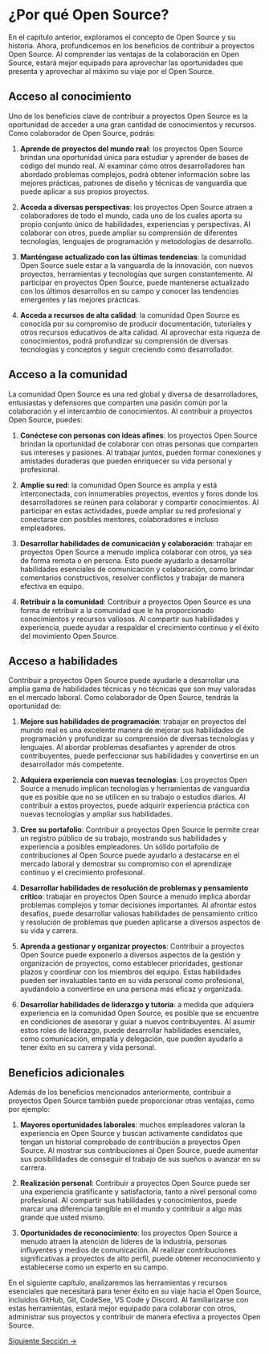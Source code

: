 # ¿Por qué Open Source?

En el capítulo anterior, exploramos el concepto de Open Source y su historia. Ahora, profundicemos en los beneficios de contribuir a proyectos Open Source. Al comprender las ventajas de la colaboración en Open Source, estará mejor equipado para aprovechar las oportunidades que presenta y aprovechar al máximo su viaje por el Open Source.

## Acceso al conocimiento

Uno de los beneficios clave de contribuir a proyectos Open Source es la oportunidad de acceder a una gran cantidad de conocimientos y recursos. Como colaborador de Open Source, podrás:

1. **Aprende de proyectos del mundo real**: los proyectos Open Source brindan una oportunidad única para estudiar y aprender de bases de código del mundo real. Al examinar cómo otros desarrolladores han abordado problemas complejos, podrá obtener información sobre las mejores prácticas, patrones de diseño y técnicas de vanguardia que puede aplicar a sus propios proyectos.

2. **Acceda a diversas perspectivas**: los proyectos Open Source atraen a colaboradores de todo el mundo, cada uno de los cuales aporta su propio conjunto único de habilidades, experiencias y perspectivas. Al colaborar con otros, puede ampliar su comprensión de diferentes tecnologías, lenguajes de programación y metodologías de desarrollo.

3. **Manténgase actualizado con las últimas tendencias**: la comunidad Open Source suele estar a la vanguardia de la innovación, con nuevos proyectos, herramientas y tecnologías que surgen constantemente. Al participar en proyectos Open Source, puede mantenerse actualizado con los últimos desarrollos en su campo y conocer las tendencias emergentes y las mejores prácticas.

4. **Acceda a recursos de alta calidad**: la comunidad Open Source es conocida por su compromiso de producir documentación, tutoriales y otros recursos educativos de alta calidad. Al aprovechar esta riqueza de conocimientos, podrá profundizar su comprensión de diversas tecnologías y conceptos y seguir creciendo como desarrollador.

## Acceso a la comunidad

La comunidad Open Source es una red global y diversa de desarrolladores, entusiastas y defensores que comparten una pasión común por la colaboración y el intercambio de conocimientos. Al contribuir a proyectos Open Source, puedes:

1. **Conéctese con personas con ideas afines**: los proyectos Open Source brindan la oportunidad de colaborar con otras personas que comparten sus intereses y pasiones. Al trabajar juntos, pueden formar conexiones y amistades duraderas que pueden enriquecer su vida personal y profesional.

2. **Amplíe su red**: la comunidad Open Source es amplia y está interconectada, con innumerables proyectos, eventos y foros donde los desarrolladores se reúnen para colaborar y compartir conocimientos. Al participar en estas actividades, puede ampliar su red profesional y conectarse con posibles mentores, colaboradores e incluso empleadores.

3. **Desarrollar habilidades de comunicación y colaboración**: trabajar en proyectos Open Source a menudo implica colaborar con otros, ya sea de forma remota o en persona. Esto puede ayudarlo a desarrollar habilidades esenciales de comunicación y colaboración, como brindar comentarios constructivos, resolver conflictos y trabajar de manera efectiva en equipo.

4. **Retribuir a la comunidad**: Contribuir a proyectos Open Source es una forma de retribuir a la comunidad que le ha proporcionado conocimientos y recursos valiosos. Al compartir sus habilidades y experiencia, puede ayudar a respaldar el crecimiento continuo y el éxito del movimiento Open Source.

## Acceso a habilidades

Contribuir a proyectos Open Source puede ayudarle a desarrollar una amplia gama de habilidades técnicas y no técnicas que son muy valoradas en el mercado laboral. Como colaborador de Open Source, tendrás la oportunidad de:

1. **Mejore sus habilidades de programación**: trabajar en proyectos del mundo real es una excelente manera de mejorar sus habilidades de programación y profundizar su comprensión de diversas tecnologías y lenguajes. Al abordar problemas desafiantes y aprender de otros contribuyentes, puede perfeccionar sus habilidades y convertirse en un desarrollador más competente.

2. **Adquiera experiencia con nuevas tecnologías**: Los proyectos Open Source a menudo implican tecnologías y herramientas de vanguardia que es posible que no se utilicen en su trabajo o estudios diarios. Al contribuir a estos proyectos, puede adquirir experiencia práctica con nuevas tecnologías y ampliar sus habilidades.

3. **Cree su portafolio**: Contribuir a proyectos Open Source le permite crear un registro público de su trabajo, mostrando sus habilidades y experiencia a posibles empleadores. Un sólido portafolio de contribuciones al Open Source puede ayudarlo a destacarse en el mercado laboral y demostrar su compromiso con el aprendizaje continuo y el crecimiento profesional.

4. **Desarrollar habilidades de resolución de problemas y pensamiento crítico**: trabajar en proyectos Open Source a menudo implica abordar problemas complejos y tomar decisiones importantes. Al afrontar estos desafíos, puede desarrollar valiosas habilidades de pensamiento crítico y resolución de problemas que pueden aplicarse a diversos aspectos de su vida y carrera.

5. **Aprenda a gestionar y organizar proyectos**: Contribuir a proyectos Open Source puede exponerlo a diversos aspectos de la gestión y organización de proyectos, como establecer prioridades, gestionar plazos y coordinar con los miembros del equipo. Estas habilidades pueden ser invaluables tanto en su vida personal como profesional, ayudándolo a convertirse en una persona más eficaz y organizada.

6. **Desarrollar habilidades de liderazgo y tutoría**: a medida que adquiera experiencia en la comunidad Open Source, es posible que se encuentre en condiciones de asesorar y guiar a nuevos contribuyentes. Al asumir estos roles de liderazgo, puede desarrollar habilidades esenciales, como comunicación, empatía y delegación, que pueden ayudarlo a tener éxito en su carrera y vida personal.

## Beneficios adicionales

Además de los beneficios mencionados anteriormente, contribuir a proyectos Open Source también puede proporcionar otras ventajas, como por ejemplo:

1. **Mayores oportunidades laborales**: muchos empleadores valoran la experiencia en Open Source y buscan activamente candidatos que tengan un historial comprobado de contribución a proyectos Open Source. Al mostrar sus contribuciones al Open Source, puede aumentar sus posibilidades de conseguir el trabajo de sus sueños o avanzar en su carrera.

2. **Realización personal**: Contribuir a proyectos Open Source puede ser una experiencia gratificante y satisfactoria, tanto a nivel personal como profesional. Al compartir sus habilidades y conocimientos, puede marcar una diferencia tangible en el mundo y contribuir a algo más grande que usted mismo.

3. **Oportunidades de reconocimiento**: los proyectos Open Source a menudo atraen la atención de líderes de la industria, personas influyentes y medios de comunicación. Al realizar contribuciones significativas a proyectos de alto perfil, puede obtener reconocimiento y establecerse como un experto en su campo.

En el siguiente capítulo, analizaremos las herramientas y recursos esenciales que necesitará para tener éxito en su viaje hacia el Open Source, incluidos GitHub, Git, CodeSee, VS Code y Discord. Al familiarizarse con estas herramientas, estará mejor equipado para colaborar con otros, administrar sus proyectos y contribuir de manera efectiva a proyectos Open Source.

[Siguiente Sección ->](04-herramientas-para-tener-exito.md)

